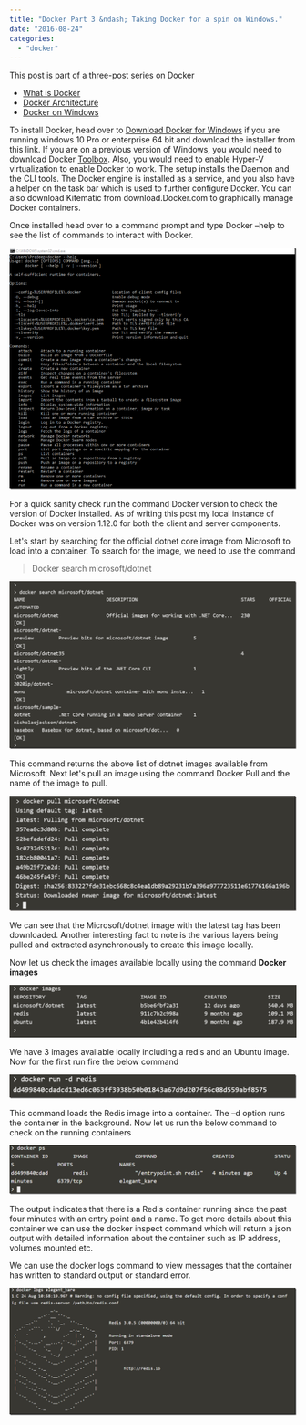 ```yaml
---
title: "Docker Part 3 &ndash; Taking Docker for a spin on Windows."
date: "2016-08-24"
categories: 
  - "docker"
---
```


This post is part of a three-post series on Docker

- [What is Docker](https://pradeeploganathan.com/docker/docker-part-1/)
- [Docker Architecture](https://pradeeploganathan.com/docker/docker-architecture/)
- [Docker on Windows](https://pradeeploganathan.com/docker/docker-part-3-installing-docker-on-windows/)

To install Docker, head over to [Download Docker for Windows](https://download.docker.com/win/stable/InstallDocker.msi "Download Docker for Windows") if you are running windows 10 Pro or enterprise 64 bit and download the installer from this link. If you are on a previous version of Windows, you would need to download Docker [Toolbox](https://www.docker.com/products/docker-toolbox "Docker Toolbox"). Also, you would need to enable Hyper-V virtualization to enable Docker to work. The setup installs the Daemon and the CLI tools. The Docker engine is installed as a service, and you also have a helper on the task bar which is used to further configure Docker. You can also download Kitematic from download.Docker.com to graphically manage Docker containers.

Once installed head over to a command prompt and type Docker –help to see the list of commands to interact with Docker.

[![Docker Options](images/image_thumb-7.png)](http://pradeeploganathan.com/wp-content/uploads/2016/08/image-7.png)

For a quick sanity check run the command Docker version to check the version of Docker installed. As of writing this post my local instance of Docker was on version 1.12.0 for both the client and server components.

Let's start by searching for the official dotnet core image from Microsoft to load into a container. To search for the image, we need to use the command

> Docker search microsoft/dotnet

[![image](images/image_thumb-8.png)](http://pradeeploganathan.com/wp-content/uploads/2016/08/image-8.png)

This command returns the above list of dotnet images available from Microsoft. Next let's pull an image using the command Docker Pull and the name of the image to pull.

[![image](images/image_thumb-9.png)](http://pradeeploganathan.com/wp-content/uploads/2016/08/image-9.png)

We can see that the Microsoft/dotnet image with the latest tag has been downloaded. Another interesting fact to note is the various layers being pulled and extracted asynchronously to create this image locally.

Now let us check the images available locally using the command **Docker images**

[![image](images/image_thumb-10.png)](http://pradeeploganathan.com/wp-content/uploads/2016/08/image-10.png)

We have 3 images available locally including a redis and an Ubuntu image. Now for the first run fire the below command

[![image](images/image_thumb-11.png)](http://pradeeploganathan.com/wp-content/uploads/2016/08/image-11.png)

This command loads the Redis image into a container. The –d option runs the container in the background. Now let us run the below command to check on the running containers

[![image](images/image_thumb-12.png)](http://pradeeploganathan.com/wp-content/uploads/2016/08/image-12.png)

The output indicates that there is a Redis container running since the past four minutes with an entry point and a name. To get more details about this container we can use the docker inspect command which will return a json output with detailed information about the container such as IP address, volumes mounted etc.

We can use the docker logs command to view messages that the container has written to standard output or standard error.

[![image](images/image_thumb-13.png)](http://pradeeploganathan.com/wp-content/uploads/2016/08/image-13.png)
